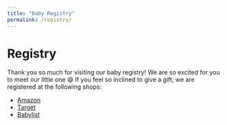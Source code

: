 ```yaml
---
title: "Baby Registry"
permalink: /registry/
---
```



# Registry

Thank you so much for visiting our baby registry! We are so excited for you to meet our little one 😄 If you feel so inclined to give a gift, we are registered at the following shops:


* [Amazon](https://www.amazon.com/baby-reg/rachel-lattier-corey-roberts-august-2024-manor/23OI4VFHZOZD5)
* [Target]()
* [Babylist](https://www.babylist.com/list/rachel-lattier)
